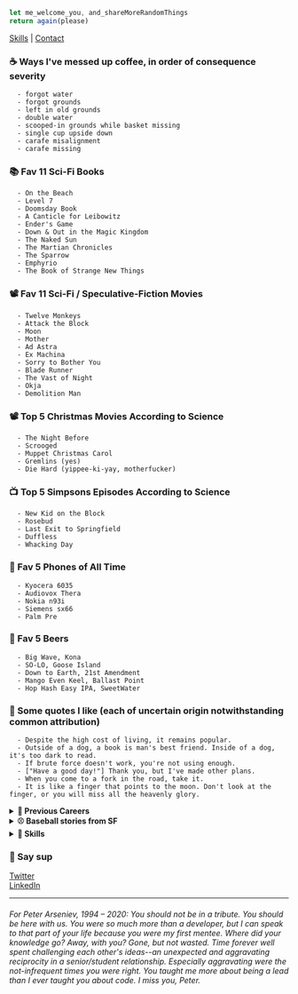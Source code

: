 ```javascript
let me_welcome_you, and_shareMoreRandomThings
return again(please)
```

[Skills](#skills) | [Contact](#contact)

### ☕ Ways I've messed up coffee, in order of consequence severity
```
  - forgot water
  - forgot grounds
  - left in old grounds
  - double water
  - scooped-in grounds while basket missing
  - single cup upside down
  - carafe misalignment
  - carafe missing
```

### 📚 Fav 11 Sci-Fi Books
```
  - On the Beach
  - Level 7
  - Doomsday Book
  - A Canticle for Leibowitz
  - Ender's Game
  - Down & Out in the Magic Kingdom
  - The Naked Sun
  - The Martian Chronicles
  - The Sparrow
  - Emphyrio
  - The Book of Strange New Things
```

### 📽️ Fav 11 Sci-Fi / Speculative-Fiction Movies
```
  - Twelve Monkeys
  - Attack the Block
  - Moon
  - Mother
  - Ad Astra
  - Ex Machina
  - Sorry to Bother You
  - Blade Runner
  - The Vast of Night
  - Okja
  - Demolition Man
```

### 📽️ Top 5 Christmas Movies According to Science
```
  - The Night Before
  - Scrooged
  - Muppet Christmas Carol
  - Gremlins (yes)
  - Die Hard (yippee-ki-yay, motherfucker)
```

### 📺 Top 5 Simpsons Episodes According to Science
```
  - New Kid on the Block
  - Rosebud
  - Last Exit to Springfield
  - Duffless
  - Whacking Day
```

### 📱 Fav 5 Phones of All Time
```
  - Kyocera 6035
  - Audiovox Thera
  - Nokia n93i
  - Siemens sx66
  - Palm Pre
```

### 🍺 Fav 5 Beers
```
  - Big Wave, Kona
  - SO-LO, Goose Island
  - Down to Earth, 21st Amendment
  - Mango Even Keel, Ballast Point
  - Hop Hash Easy IPA, SweetWater
```


### 💬 Some quotes I like (each of uncertain origin notwithstanding common attribution)
```
  - Despite the high cost of living, it remains popular.
  - Outside of a dog, a book is man's best friend. Inside of a dog, it's too dark to read.
  - If brute force doesn't work, you're not using enough.
  - ["Have a good day!"] Thank you, but I've made other plans.
  - When you come to a fork in the road, take it.
  - It is like a finger that points to the moon. Don't look at the finger, or you will miss all the heavenly glory.
```

<details id="">
  <summary><strong>💼 Previous Careers</strong></summary>
  <span><br><ul><li>Baseball writer (Giants & A's)</li>
    <li>Newspaper publisher</li>
    <li>Spa reservations associate</li>
    </ul><br></span>
</details>
<details id="">
  <summary><strong>⚾  Baseball stories from SF</strong></summary>
  <ul>
  <li>David Ortiz stole my pen</li>
  <li>Roger Clemens yelled at me</li>
  <li>Greg Maddux gave me a great answer to a question at his 300th win press conference</li>
  <li>Barry Bonds politely declined to answer a question and later hit 660. Coincidence?</li>
  <li>Serendipitously saw the MLB debut of childhood teammate when he was announced as LA's reliever. I surprised him right back in the clubhouse!</li>
  </ul>
</details>
<span id="skills"></span>
<details id="">
  <summary><strong>🤹 Skills</strong></summary>
  <ul><li>JS</li>
    <li>VUE</li>
    <li>SASS/SCSS/CSS</li>
  </ul>
</details>



### 👋 Say sup
  <a id="contact" href="https://twitter.com/neanderthalian" target="_blank">Twitter</a>
  <br/>
  <a href="https://www.linkedin.com/in/jeremybatesdc/" target="_blank">LinkedIn</a>

---

###### For Peter Arseniev, 1994 – 2020: You should not be in a tribute. You should be here with us. You were so much more than a developer, but I can speak to that part of your life because you were my first mentee. Where did your knowledge go? Away, with you? Gone, but not wasted. Time forever well spent challenging each other's ideas--an unexpected and aggravating reciprocity in a senior/student relationship. Especially aggravating were the not-infrequent times you were right. You taught me more about being a lead than I ever taught you about code. I miss you, Peter.

